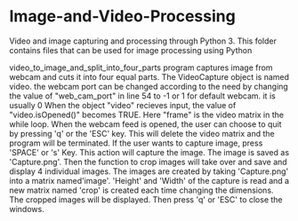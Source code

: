# Image-and-Video-Processing
Video and image capturing and processing through Python 3.
This folder contains files that can be used for image processing using Python 

video_to_image_and_split_into_four_parts program captures image from webcam and cuts it into four equal parts. The VideoCapture object is named video. the webcam port can be changed according to the need by changing the value of "web_cam_port" in line 54 to -1 or 1 for default webcam. it is usually 0 When the object "video" recieves input, the value of "video.isOpened()" becomes TRUE. Here "frame" is the video matrix in the while loop. When the webcam feed is opened, the user can choose to quit by pressing 'q' or the 'ESC' key. This will delete the video matrix and the program will be terminated. If the user wants to capture image, press 'SPACE' or 's' Key. This action will capture the image. The image is saved as 'Capture.png'. Then the function to crop images will take over and save and display 4 individual images. The images are created by taking 'Capture.png' into a matrix named'image'. 'Height' and 'Width' of the capture is read and a new matrix named 'crop' is created each time changing the dimensions. The cropped images will be displayed. Then press 'q' or 'ESC' to close the windows.
